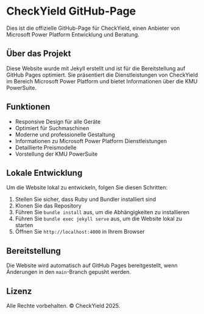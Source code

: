 # CheckYield GitHub-Page

Dies ist die offizielle GitHub-Page für CheckYield, einen Anbieter von Microsoft Power Platform Entwicklung und Beratung.

## Über das Projekt

Diese Website wurde mit Jekyll erstellt und ist für die Bereitstellung auf GitHub Pages optimiert. Sie präsentiert die Dienstleistungen von CheckYield im Bereich Microsoft Power Platform und bietet Informationen über die KMU PowerSuite.

## Funktionen

- Responsive Design für alle Geräte
- Optimiert für Suchmaschinen
- Moderne und professionelle Gestaltung
- Informationen zu Microsoft Power Platform Dienstleistungen
- Detaillierte Preismodelle
- Vorstellung der KMU PowerSuite

## Lokale Entwicklung

Um die Website lokal zu entwickeln, folgen Sie diesen Schritten:

1. Stellen Sie sicher, dass Ruby und Bundler installiert sind
2. Klonen Sie das Repository
3. Führen Sie `bundle install` aus, um die Abhängigkeiten zu installieren
4. Führen Sie `bundle exec jekyll serve` aus, um die Website lokal zu starten
5. Öffnen Sie `http://localhost:4000` in Ihrem Browser

## Bereitstellung

Die Website wird automatisch auf GitHub Pages bereitgestellt, wenn Änderungen in den `main`-Branch gepusht werden.

## Lizenz

Alle Rechte vorbehalten. © CheckYield 2025.

